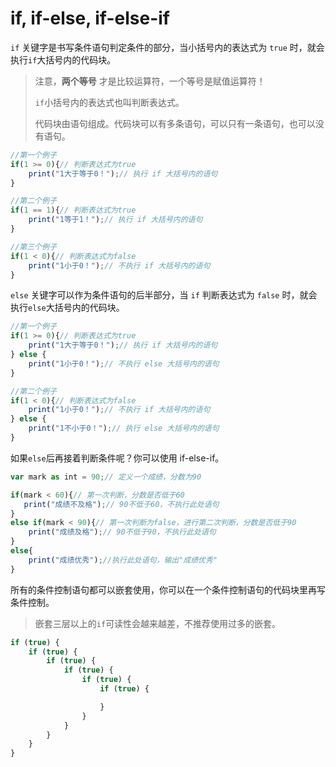 # if, if-else, if-else-if

`if` 关键字是书写条件语句判定条件的部分，当小括号内的表达式为 `true` 时，就会执行`if`大括号内的代码块。

> 注意，**两个等号** 才是比较运算符，一个等号是赋值运算符！
>
> `if`小括号内的表达式也叫判断表达式。
>
> 代码块由语句组成。代码块可以有多条语句，可以只有一条语句，也可以没有语句。

```javascript
//第一个例子
if(1 >= 0){// 判断表达式为true
    print("1大于等于0！");// 执行 if 大括号内的语句
}

//第二个例子
if(1 == 1){// 判断表达式为true
    print("1等于1！");// 执行 if 大括号内的语句
}

//第三个例子
if(1 < 0){// 判断表达式为false
    print("1小于0！");// 不执行 if 大括号内的语句
}
```

`else` 关键字可以作为条件语句的后半部分，当 `if` 判断表达式为 `false` 时，就会执行`else`大括号内的代码块。

```javascript
//第一个例子
if(1 >= 0){// 判断表达式为true
    print("1大于等于0！");// 执行 if 大括号内的语句
} else {
    print("1小于0！");// 不执行 else 大括号内的语句
}

//第二个例子
if(1 < 0){// 判断表达式为false
    print("1小于0！");// 不执行 if 大括号内的语句
} else {
    print("1不小于0！");// 执行 else 大括号内的语句
}
```

如果`else`后再接着判断条件呢？你可以使用 if-else-if。

```javascript
var mark as int = 90;// 定义一个成绩，分数为90

if(mark < 60){// 第一次判断，分数是否低于60
   print("成绩不及格");// 90不低于60，不执行此处语句
}
else if(mark < 90){// 第一次判断为false，进行第二次判断，分数是否低于90
    print("成绩及格");// 90不低于90，不执行此处语句
}
else{
    print("成绩优秀");//执行此处语句，输出"成绩优秀"
}
```

所有的条件控制语句都可以嵌套使用，你可以在一个条件控制语句的代码块里再写条件控制。

> 嵌套三层以上的`if`可读性会越来越差，不推荐使用过多的嵌套。

```javascript
if (true) {
    if (true) {
        if (true) {
            if (true) {
                if (true) {
                    if (true) {

                    }
                }
            }
        }
    }
}
```
